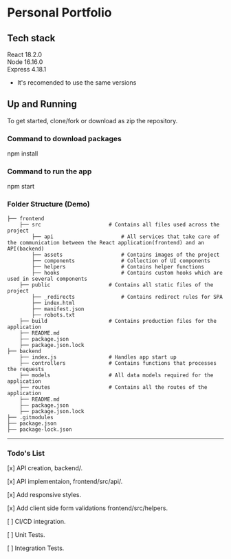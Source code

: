 # Personal Portfolio

## Tech stack

React 18.2.0</br>
Node 16.16.0</br>
Express 4.18.1

* It's recomended to use the same versions

## Up and Running

To get started, clone/fork or download as zip the repository.

### Command to download packages

  npm install

### Command to run the app

  npm start

### Folder Structure (Demo)

    ├── frontend                         
        ├── src                      # Contains all files used across the project  
            ├── api                      # All services that take care of the communication between the React application(frontend) and an API(backend)
            ├── assets                   # Contains images of the project 
            ├── components               # Collection of UI components
            ├── helpers                  # Contains helper functions
            ├── hooks                    # Contains custom hooks which are used in several components         
        ├── public                   # Contains all static files of the project
            ├── _redirects               # Contains redirect rules for SPA
            ├── index.html               
            ├── manifest.json            
            ├── robots.txt               
        ├── build                    # Contains production files for the application
        ├── README.md   
        ├── package.json
        ├── package.json.lock
    ├── backend
        ├── index.js                 # Handles app start up 
        ├── controllers              # Contains functions that processes the requests
        ├── models                   # All data models required for the application 
        ├── routes                   # Contains all the routes of the application
        ├── README.md   
        ├── package.json
        ├── package.json.lock
    ├── .gitmodules                
    ├── package.json                
    ├── package-lock.json 
------

### Todo's List

[x] API creation, backend/.

[x] API implementaion, frontend/src/api/.

[x] Add responsive styles.

[x] Add client side form validations frontend/src/helpers.

[ ] CI/CD integration.

[ ] Unit Tests.

[ ] Integration Tests.

